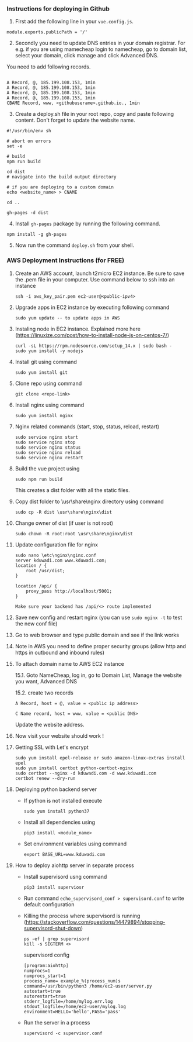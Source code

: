 ### Instructions for deploying in Github

1. First add the following line in your `vue.config.js`.

```
module.exports.publicPath = '/'
```

2. Secondly you need to update DNS entries in your domain registrar. For e.g. if you
are using mamecheap login to namecheap, go to domain list, select your domain, click manage and click Advanced DNS.

You need to add following records.

```

A Record, @, 185.199.108.153, 1min
A Record, @, 185.199.108.153, 1min
A Record, @, 185.199.108.153, 1min
A Record, @, 185.199.108.153, 1min
CBAME Record, www, <githubuserame>.github.io., 1min
```

3. Create a deploy.sh file in your root repo, copy and paste following content. Don't forget to
update the website name. 

```
#!/usr/bin/env sh

# abort on errors
set -e

# build
npm run build

cd dist
# navigate into the build output directory

# if you are deploying to a custom domain
echo <website_name> > CNAME

cd ..

gh-pages -d dist
```

4. Install `gh-pages` package by running the following command.

```
npm install -g gh-pages
```

5. Now run the command `deploy.sh` from your shell.

### AWS Deployment Instructions (for FREE)

1. Create an AWS account, launch t2micro EC2 instance. Be sure to save the .pem file in 
your computer. Use command below to ssh into an instance

    ```
    ssh -i aws_key_pair.pem ec2-user@<public-ipv4>
    ```

2. Upgrade apps in EC2 instance by executing following command
    ```
    sudo yum update -- to update apps in AWS
    ```

3. Instaling node in EC2 instance. Explained more here (https://linuxize.com/post/how-to-install-node-js-on-centos-7/)

    ```
    curl -sL https://rpm.nodesource.com/setup_14.x | sudo bash -
    sudo yum install -y nodejs
    ```

4. Install git using command 

    ```
    sudo yum install git
    ```

5. Clone repo using command

    ```
    git clone <repo-link>
    ```

6. Install nginx using command
    ```
    sudo yum install nginx
    ```

7. Nginx related commands (start, stop, status, reload, restart)

    ```
    sudo service nginx start
    sudo service nginx stop
    sudo service nginx status
    sudo service nginx reload
    sudo service nginx restart
    ```

8. Build the vue project using 

    ```
    sudo npm run build
    ``` 
    This creates a dist folder with all the static files.

9. Copy dist folder to \usr\share\nginx directory using command
    
    ```
    sudo cp -R dist \usr\share\nginx\dist
    ```


10. Change owner of dist (if user is not root)
   
    ```
    sudo chown -R root:root \usr\share\nginx\dist
    ```

11. Update configuration file for nginx
    ```
    sudo nano \etc\nginx\nginx.conf
    server kduwadi.com www.kduwadi.com;
    location / {
        root /usr/dist;
    }
    
    location /api/ {
        proxy_pass http://localhost/5001;
    }

    Make sure your backend has /api/<> route implemented
    ```

12. Save new config and restart nginx (you can use `sudo nginx -t` to test the new conf file)

13. Go to web browser and type public domain and see if the link works

14. Note in AWS you need to define proper security groups (allow http and https in outbound and inbound rules)

15. To attach domain name to AWS EC2 instance 
    
    15.1. Goto NameCheap, log in, go to Domain List, Manage the website you want, Advanced DNS
    
    15.2. create two records
        
        A Record, host = @, value = <public ip address>
        
        C Name record, host = www, value = <public DNS>
    
    Update the website address.

16. Now visit your website should work !

17. Getting SSL with Let's encrypt

    ```
    sudo yum install epel-release or sudo amazon-linux-extras install epel
    sudo yum install certbot python-certbot-nginx
    sudo certbot --nginx -d kduwadi.com -d www.kduwadi.com
    certbot renew --dry-run
    ```
  
18. Deploying python backend server

    - If python is not installed execute 
        ```
        sudo yum install python37
        ```
    - Install all dependencies using 
        ```
        pip3 install <module_name>
        ```
    - Set environment variables using command 
        ```
        export BASE_URL=www.kduwadi.com
        ```
19. How to deploy aiohttp server in separate process

	- Install supervisord usng command 
        ```
        pip3 install superviosr
        ```
	- Run command `echo_supervisord_conf > supervisord.conf` to write default configuration
	
    - Killing the process where supervisord is running (https://stackoverflow.com/questions/14479894/stopping-supervisord-shut-down)
	  
      ```
      ps -ef | grep supervisord
	  kill -s SIGTERM <>
      ```
	  
	  supervisord config
	  ```
      [program:aiohttp]
	  numprocs=1
	  numprocs_start=1
	  process_name= example_%(process_num)s
	  command=/usr/bin/python3 /home/ec2-user/server.py 
	  autostart=true
	  autorestart=true 
	  stderr_logfile=/home/mylog.err.log
	  stdout_logfile=/home/ec2-user/mylog.log 
	  environment=HELLO='hello',PASS='pass'
      ```

    - Run the server in a process

        ```
        supervisord -c supervisor.conf
        ```